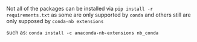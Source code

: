 Not all of the packages can be installed via `pip install -r requirements.txt` as some are only supported by `conda` and others still are only supposed by `conda-nb extensions`

such as:
`conda install -c anaconda-nb-extensions nb_conda`
